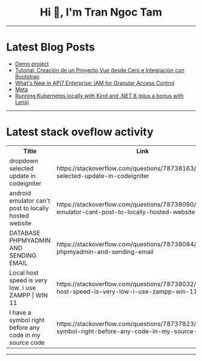 <h1 align="center">Hi 👋, I'm Tran Ngoc Tam</h1>

---

# Latest Blog Posts 
<!-- BLOG-POST-LIST:START -->
- [Demo project](https://dev.to/ozcankara/demo-project-3d4b)
- [Tutorial: Creación de un Proyecto Vue desde Cero e Integración con Bootstrap](https://dev.to/lesniergonzalez/tutorial-creacion-de-un-proyecto-vue-desde-cero-e-integracion-con-bootstrap-2l3m)
- [What&#39;s New in API7 Enterprise: IAM for Granular Access Control](https://dev.to/api7/whats-new-in-api7-enterprise-iam-for-granular-access-control-2241)
- [Meta](https://dev.to/alla_santoshpavankumar_/meta-f0j)
- [Running Kubernetes locally with Kind and .NET 8 &lpar;plus a bonus with Lens&rpar;](https://dev.to/thomazperes/running-kubernetes-locally-with-kind-and-net-8-plus-a-bonus-with-lens-oi8)
<!-- BLOG-POST-LIST:END -->

---

# Latest stack oveflow activity
<table>
  <tr><th>Title</th><th>Link</th></tr>
  <!-- STACKOVERFLOW:START --><tr><td>dropdown selected update in codeigniter</td><td>https://stackoverflow.com/questions/78738163/dropdown-selected-update-in-codeigniter</td></tr><tr><td>android emulator can&#39;t post to locally hosted website</td><td>https://stackoverflow.com/questions/78738090/android-emulator-cant-post-to-locally-hosted-website</td></tr><tr><td>DATABASE PHPMYADMIN AND SENDING EMAIL</td><td>https://stackoverflow.com/questions/78738084/database-phpmyadmin-and-sending-email</td></tr><tr><td>Local host speed is very low. i use ZAMPP | WIN 11</td><td>https://stackoverflow.com/questions/78738032/local-host-speed-is-very-low-i-use-zampp-win-11</td></tr><tr><td>I have a symbol right before any code in my source code</td><td>https://stackoverflow.com/questions/78737823/i-have-a-symbol-right-before-any-code-in-my-source-code</td></tr><!-- STACKOVERFLOW:END -->
</table>

---


